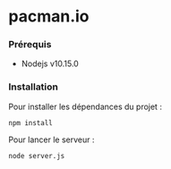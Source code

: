 # pacman.io

### Prérequis
 * Nodejs v10.15.0

### Installation
Pour installer les dépendances du projet :

    npm install

Pour lancer le serveur :

    node server.js
